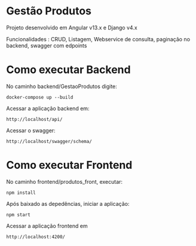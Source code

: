 # Gestão Produtos
Projeto desenvolvido em Angular v13.x e Django v4.x

Funcionalidades : CRUD, Listagem, Webservice de consulta, paginação no backend, swagger com edpoints

# Como executar Backend
No caminho backend/GestaoProdutos digite:
```
docker-compose up --build
```

Acessar a aplicação backend em:

```
http://localhost/api/
```

Acessar o swagger:
```
http://localhost/swagger/schema/
```

# Como executar Frontend
No caminho frontend/produtos_front, executar:
```
npm install
```
Após baixado as depedências, iniciar a aplicação:

```
npm start
```

Acessar a aplicação frontend em 

```
http://localhost:4200/
```
